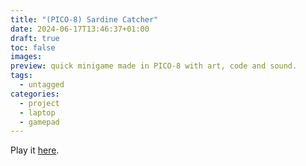 ```yaml
---
title: "(PICO-8) Sardine Catcher"
date: 2024-06-17T13:46:37+01:00
draft: true
toc: false
images:
preview: quick minigame made in PICO-8 with art, code and sound.
tags:
  - untagged
categories:
  - project
  - laptop
  - gamepad
---
```


Play it [here](https://tutasmaster.itch.io/sardine-catcher).